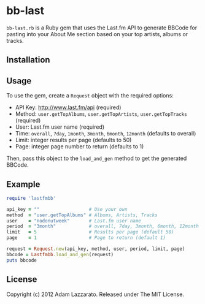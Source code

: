 bb-last
=======
`bb-last.rb` is a Ruby gem that uses the Last.fm API to generate BBCode for pasting into your About Me section based on your top artists, albums or tracks.

Installation
------------

Usage
-----
To use the gem, create a `Request` object with the required options:

* API Key: http://www.last.fm/api (required)
* Method: `user.getTopAlbums`, `user.getTopArtists`, `user.getTopTracks` (required)
* User: Last.fm user name (required)
* Time: `overall`, `7day`, `1month`, `3month`, `6month`, `12month` (defaults to overall)
* Limit: integer results per page (defaults to 50)
* Page: integer page number to return (defaults to 1)

Then, pass this object to the `load_and_gen` method to get the generated BBCode.

Example
-------
```ruby
require 'lastfmbb'

api_key = ""                  # Use your own
method  = "user.getTopAlbums" # Albums, Artists, Tracks
user    = "nodonutweek"       # Last.fm user name
period  = "3month"            # overall, 7day, 3month, 6month, 12month (default overall)
limit   = 5                   # Results per page (default 50)
page    = 1                   # Page to return (default 1)

request = Request.new(api_key, method, user, period, limit, page)
bbcode = Lastfmbb.load_and_gen(request)
puts bbcode
```

License
-------
Copyright (c) 2012 Adam Lazzarato. Released under The MIT License.
